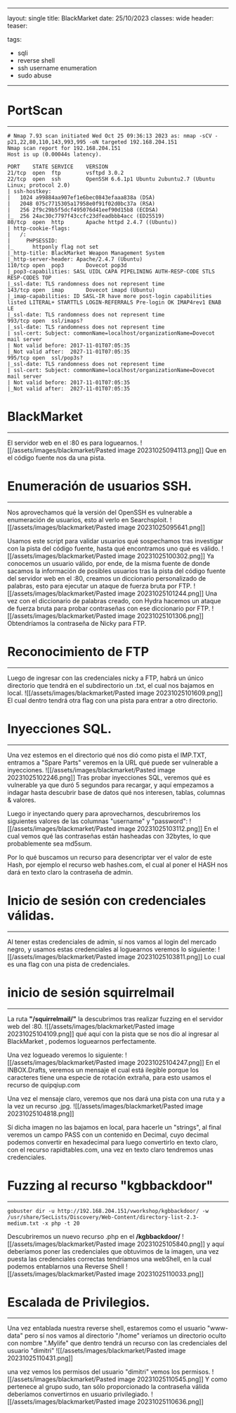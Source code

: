
---
layout: single
title: BlackMarket
date: 25/10/2023
classes: wide
header:
  teaser:

tags:
  - sqli
  - reverse shell
  - ssh username enumeration
  - sudo abuse
---
# PortScan
______

```
# Nmap 7.93 scan initiated Wed Oct 25 09:36:13 2023 as: nmap -sCV -p21,22,80,110,143,993,995 -oN targeted 192.168.204.151
Nmap scan report for 192.168.204.151
Host is up (0.00044s latency).

PORT    STATE SERVICE    VERSION
21/tcp  open  ftp        vsftpd 3.0.2
22/tcp  open  ssh        OpenSSH 6.6.1p1 Ubuntu 2ubuntu2.7 (Ubuntu Linux; protocol 2.0)
| ssh-hostkey: 
|   1024 a99884aa907ef1e6bec0843efaaa838a (DSA)
|   2048 075c7715305a17958e0f91f02d0bc37a (RSA)
|   256 2f9c29b5f5dcf495076d41eef90d15b8 (ECDSA)
|_  256 24ac30c7797f43ccfc23dfeadbbb4acc (ED25519)
80/tcp  open  http       Apache httpd 2.4.7 ((Ubuntu))
| http-cookie-flags: 
|   /: 
|     PHPSESSID: 
|_      httponly flag not set
|_http-title: BlackMarket Weapon Management System
|_http-server-header: Apache/2.4.7 (Ubuntu)
110/tcp open  pop3       Dovecot pop3d
|_pop3-capabilities: SASL UIDL CAPA PIPELINING AUTH-RESP-CODE STLS RESP-CODES TOP
|_ssl-date: TLS randomness does not represent time
143/tcp open  imap       Dovecot imapd (Ubuntu)
|_imap-capabilities: ID SASL-IR have more post-login capabilities listed LITERAL+ STARTTLS LOGIN-REFERRALS Pre-login OK IMAP4rev1 ENAB
LE
|_ssl-date: TLS randomness does not represent time
993/tcp open  ssl/imaps?
|_ssl-date: TLS randomness does not represent time
| ssl-cert: Subject: commonName=localhost/organizationName=Dovecot mail server
| Not valid before: 2017-11-01T07:05:35
|_Not valid after:  2027-11-01T07:05:35
995/tcp open  ssl/pop3s?
|_ssl-date: TLS randomness does not represent time
| ssl-cert: Subject: commonName=localhost/organizationName=Dovecot mail server
| Not valid before: 2017-11-01T07:05:35
|_Not valid after:  2027-11-01T07:05:35
```

# BlackMarket
_____


El servidor web en el :80 es para loguearnos.
![[/assets/images/blackmarket/Pasted image 20231025094113.png]]
Que en el código fuente nos da una pista.
# Enumeración de usuarios SSH.
___


Nos aprovechamos qué la versión del OpenSSH es vulnerable a enumeración de usuarios, esto al verlo en Searchsploit.
![[/assets/images/blackmarket/Pasted image 20231025095641.png]]

Usamos este script para validar usuarios qué sospechamos tras investigar con la pista del código fuente, hasta qué encontramos uno qué es válido.
![[/assets/images/blackmarket/Pasted image 20231025100302.png]]
Ya conocemos un usuario válido, por ende, de la misma fuente de donde sacamos la información de posibles usuarios tras la pista del código fuente del servidor web en el :80, creamos un diccionario personalizado de palabras, esto para ejecutar un ataque de fuerza bruta por FTP.
![[/assets/images/blackmarket/Pasted image 20231025101244.png]]
Una vez con el diccionario de palabras creado, con Hydra hacemos un ataque de fuerza bruta para probar contraseñas con ese diccionario por FTP.
![[/assets/images/blackmarket/Pasted image 20231025101306.png]]
Obtendríamos la contraseña de Nicky para FTP.

# Reconocimiento de FTP
_______


Luego de ingresar con las credenciales nicky a FTP, habrá un único directorio que tendrá en el subdirectorio un .txt, el cual nos bajamos en local.
![[/assets/images/blackmarket/Pasted image 20231025101609.png]]
El cual dentro tendrá otra flag con una pista para entrar a otro directorio.


# Inyecciones SQL.
___


Una vez estemos en el directorio qué nos dió como pista el IMP.TXT, entramos a "Spare Parts" veremos en la URL qué puede ser vulnerable a inyecciones.
![[/assets/images/blackmarket/Pasted image 20231025102246.png]]
Tras probar inyecciones SQL, veremos qué es vulnerable ya que duró 5 segundos para recargar, y aquí empezamos a indagar hasta descubrir base de datos qué nos interesen, tablas, columnas & valores.

Luego ir inyectando query para aprovecharnos, descubriremos los siguientes valores de las columnas "username" y "password":
![[/assets/images/blackmarket/Pasted image 20231025103112.png]]
En el cual vemos qué las contraseñas están hasheadas con 32bytes, lo que probablemente sea md5sum.

Por lo qué buscamos un recurso para desencriptar ver el valor de este Hash, por ejemplo el recurso web hashes.com, el cual al poner el HASH nos dará en texto claro la contraseña de admin.

# Inicio de sesión con credenciales válidas.
_______


Al tener estas credenciales de admin, sí nos vamos al login del mercado negro, y usamos estas credenciales al loguearnos veremos lo siguiente:
![[/assets/images/blackmarket/Pasted image 20231025103811.png]]
Lo cual es una flag con una pista de credenciales.

# inicio de sesión squirrelmail
______

La ruta **"/squirrelmail/"** la descubrimos tras realizar fuzzing en el servidor web del :80.
![[/assets/images/blackmarket/Pasted image 20231025104109.png]]
qué aquí con la pista que se nos dio al ingresar al BlackMarket , podemos loguearnos perfectamente.

Una vez logueado veremos lo siguiente:
![[/assets/images/blackmarket/Pasted image 20231025104247.png]]
En el INBOX.Drafts, veremos un mensaje el cual está ilegible porque los caracteres tiene una especie de rotación extraña, para esto usamos el recurso de quipqiup.com

Una vez el mensaje claro, veremos que nos dará una pista con una ruta y a la vez un recurso .jpg.
![[/assets/images/blackmarket/Pasted image 20231025104818.png]]


Sí dicha imagen no las bajamos en local, para hacerle un "strings", al final veremos un campo PASS con un contenido en Decimal, cuyo decimal podemos convertir en hexadecimal para luego convertirlo en texto claro, con el recurso rapidtables.com, una vez en texto claro tendremos unas credenciales.

# Fuzzing al recurso "kgbbackdoor"
_______

```
gobuster dir -u http://192.168.204.151/vworkshop/kgbbackdoor/ -w /usr/share/SecLists/Discovery/Web-Content/directory-list-2.3-medium.txt -x php -t 20
```
Descubriremos un nuevo recurso .php en el **/kgbbackdoor/**
![[/assets/images/blackmarket/Pasted image 20231025105840.png]]
y aquí deberíamos poner las credenciales que obtuvimos de la imagen, una vez puesta las credenciales correctas tendríamos una webShell, en la cual podemos entablarnos una Reverse Shell
![[/assets/images/blackmarket/Pasted image 20231025110033.png]]

# Escalada de Privilegios.
_____


Una vez entablada nuestra reverse shell, estaremos como el usuario "www-data" pero sí nos vamos al directorio "/home" veríamos un directorio oculto con nombre ".Mylife" que dentro tendrá un recurso con las credenciales del usuario "dimitri"
![[/assets/images/blackmarket/Pasted image 20231025110431.png]]

una vez vemos los permisos del usuario "dimitri" vemos los permisos.
![[/assets/images/blackmarket/Pasted image 20231025110545.png]]
Y como pertenece al grupo sudo, tan sólo proporcionado la contraseña válida deberíamos convertirnos en usuario privilegiado.
![[/assets/images/blackmarket/Pasted image 20231025110636.png]]
